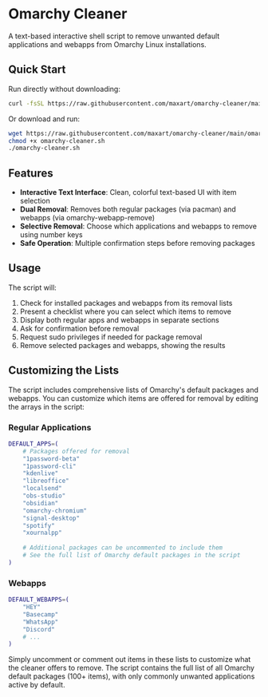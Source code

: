 # Omarchy Cleaner

A text-based interactive shell script to remove unwanted default applications and webapps from Omarchy Linux installations.


## Quick Start

Run directly without downloading:

```bash
curl -fsSL https://raw.githubusercontent.com/maxart/omarchy-cleaner/main/omarchy-cleaner.sh | bash
```

Or download and run:

```bash
wget https://raw.githubusercontent.com/maxart/omarchy-cleaner/main/omarchy-cleaner.sh
chmod +x omarchy-cleaner.sh
./omarchy-cleaner.sh
```

## Features

- **Interactive Text Interface**: Clean, colorful text-based UI with item selection
- **Dual Removal**: Removes both regular packages (via pacman) and webapps (via omarchy-webapp-remove)
- **Selective Removal**: Choose which applications and webapps to remove using number keys
- **Safe Operation**: Multiple confirmation steps before removing packages

## Usage

The script will:
1. Check for installed packages and webapps from its removal lists
2. Present a checklist where you can select which items to remove
3. Display both regular apps and webapps in separate sections
4. Ask for confirmation before removal
5. Request sudo privileges if needed for package removal
6. Remove selected packages and webapps, showing the results

## Customizing the Lists

The script includes comprehensive lists of Omarchy's default packages and webapps. You can customize which items are offered for removal by editing the arrays in the script:

### Regular Applications
```bash
DEFAULT_APPS=(
    # Packages offered for removal
    "1password-beta"
    "1password-cli"
    "kdenlive"
    "libreoffice"
    "localsend"
    "obs-studio"
    "obsidian"
    "omarchy-chromium"
    "signal-desktop"
    "spotify"
    "xournalpp"
    
    # Additional packages can be uncommented to include them
    # See the full list of Omarchy default packages in the script
)
```

### Webapps
```bash
DEFAULT_WEBAPPS=(
    "HEY"
    "Basecamp"
    "WhatsApp"
    "Discord"
    # ...
)
```

Simply uncomment or comment out items in these lists to customize what the cleaner offers to remove. The script contains the full list of all Omarchy default packages (100+ items), with only commonly unwanted applications active by default.